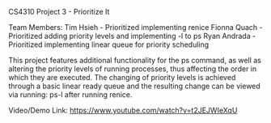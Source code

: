 CS4310 Project 3 - Prioritize It

Team Members:
Tim Hsieh - Prioritized implementing renice
Fionna Quach - Prioritized adding priority levels and implementing -l to ps
Ryan Andrada - Prioritized implementing linear queue for priority scheduling

This project features additional functionality for the ps command, as well as altering
the priority levels of running processes, thus affecting the order in which they are
executed. The changing of priority levels is achieved through a basic linear ready
queue and the resulting change can be viewed via running: ps-l after running renice.

Video/Demo Link:
https://www.youtube.com/watch?v=t2JEJWIeXqU
